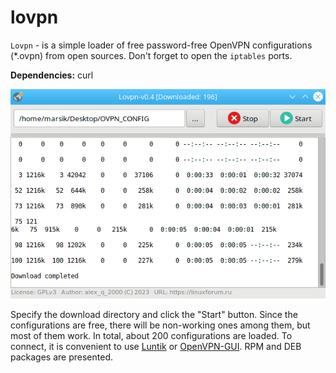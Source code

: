 # lovpn
`Lovpn` - is a simple loader of free password-free OpenVPN configurations (*.ovpn) from open sources. Don't forget to open the `iptables` ports.

**Dependencies:** curl

![](https://github.com/AKotov-dev/lovpn/blob/main/ScreenShot3.png)

Specify the download directory and click the "Start" button. Since the configurations are free, there will be non-working ones among them, but most of them work. In total, about 200 configurations are loaded. To connect, it is convenient to use [Luntik](https://github.com/AKotov-dev/luntik) or [OpenVPN-GUI](https://github.com/AKotov-dev/OpenVPN-GUI). RPM and DEB packages are presented.
